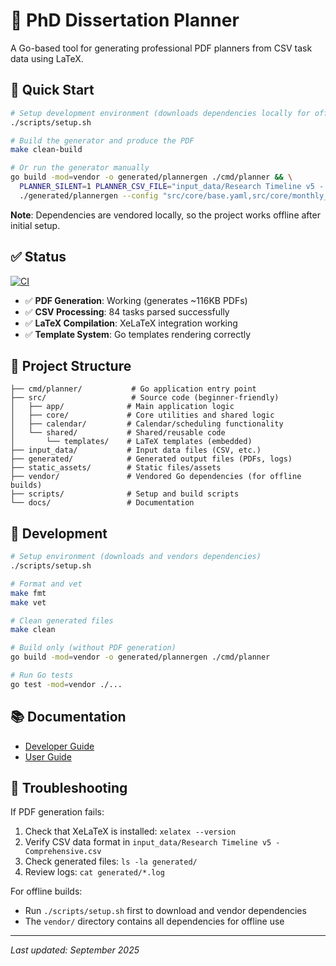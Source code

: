 # 📅 PhD Dissertation Planner

A Go-based tool for generating professional PDF planners from CSV task data using LaTeX.

## 🚀 Quick Start

```bash
# Setup development environment (downloads dependencies locally for offline use)
./scripts/setup.sh

# Build the generator and produce the PDF
make clean-build

# Or run the generator manually
go build -mod=vendor -o generated/plannergen ./cmd/planner && \
  PLANNER_SILENT=1 PLANNER_CSV_FILE="input_data/Research Timeline v5 - Comprehensive.csv" \
  ./generated/plannergen --config "src/core/base.yaml,src/core/monthly_calendar.yaml" --outdir generated
```

**Note**: Dependencies are vendored locally, so the project works offline after initial setup.

## ✅ Status

[![CI](https://github.com/your-username/phd-dissertation-planner/actions/workflows/ci.yml/badge.svg)](https://github.com/your-username/phd-dissertation-planner/actions)

- ✅ **PDF Generation**: Working (generates ~116KB PDFs)
- ✅ **CSV Processing**: 84 tasks parsed successfully
- ✅ **LaTeX Compilation**: XeLaTeX integration working
- ✅ **Template System**: Go templates rendering correctly

## 📁 Project Structure

```
├── cmd/planner/           # Go application entry point
├── src/                   # Source code (beginner-friendly)
│   ├── app/              # Main application logic
│   ├── core/             # Core utilities and shared logic
│   ├── calendar/         # Calendar/scheduling functionality
│   └── shared/           # Shared/reusable code
│       └── templates/    # LaTeX templates (embedded)
├── input_data/           # Input data files (CSV, etc.)
├── generated/            # Generated output files (PDFs, logs)
├── static_assets/        # Static files/assets
├── vendor/               # Vendored Go dependencies (for offline builds)
├── scripts/              # Setup and build scripts
└── docs/                 # Documentation
```

## 🔧 Development

```bash
# Setup environment (downloads and vendors dependencies)
./scripts/setup.sh

# Format and vet
make fmt
make vet

# Clean generated files
make clean

# Build only (without PDF generation)
go build -mod=vendor -o generated/plannergen ./cmd/planner

# Run Go tests
go test -mod=vendor ./...
```

## 📚 Documentation

- [Developer Guide](docs/developer-guide.md)
- [User Guide](docs/user-guide.md)

## 🐛 Troubleshooting

If PDF generation fails:
1. Check that XeLaTeX is installed: `xelatex --version`
2. Verify CSV data format in `input_data/Research Timeline v5 - Comprehensive.csv`
3. Check generated files: `ls -la generated/`
4. Review logs: `cat generated/*.log`

For offline builds:
- Run `./scripts/setup.sh` first to download and vendor dependencies
- The `vendor/` directory contains all dependencies for offline use

---

*Last updated: September 2025*

